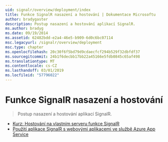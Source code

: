```yaml
---
uid: signalr/overview/deployment/index
title: Funkce SignalR nasazení a hostování | Dokumentace Microsoftu
author: bradygaster
description: Postup nasazení a hostování aplikací SignalR.
ms.author: bradyg
ms.date: 09/19/2014
ms.assetid: 62482bdd-e2a4-46e5-b909-6d0c6bc07114
msc.legacyurl: /signalr/overview/deployment
msc.type: chapter
ms.openlocfilehash: 20c30f6f5bd79d9cdaecfcf294b529f32dbfdf37
ms.sourcegitcommit: 24b1f6decbb17bb22a45166e5fdb0845c65af498
ms.translationtype: MT
ms.contentlocale: cs-CZ
ms.lasthandoff: 03/01/2019
ms.locfileid: "57796022"
---
```

<a name="signalr-deployment-and-hosting"></a>Funkce SignalR nasazení a hostování
====================
> Postup nasazení a hostování aplikací SignalR.


- [Kurz: Hostování na vlastním serveru funkce SignalR](tutorial-signalr-self-host.md)
- [Použití aplikace SignalR s webovými aplikacemi ve službě Azure App Service](using-signalr-with-azure-web-sites.md)
